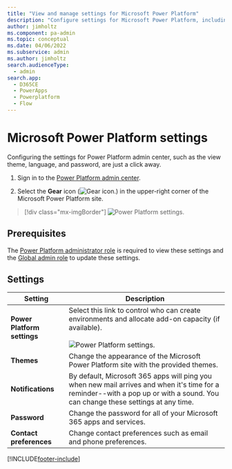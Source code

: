 ```yaml
---
title: "View and manage settings for Microsoft Power Platform"
description: "Configure settings for Microsoft Power Platform, including governance, themes, notifications, password, and contact preferences."
author: jimholtz
ms.component: pa-admin
ms.topic: conceptual
ms.date: 04/06/2022
ms.subservice: admin
ms.author: jimholtz
search.audienceType: 
  - admin
search.app:
  - D365CE
  - PowerApps
  - Powerplatform
  - Flow
---
```

# Microsoft Power Platform settings

Configuring the settings for Power Platform admin center, such as the view theme, language, and password, are just a click away.

1. Sign in to the [Power Platform admin center](https://admin.powerplatform.microsoft.com).

2. Select the **Gear** icon (![Gear icon.](media/selection-rule-gear-button.png)) in the upper-right corner of the Microsoft Power Platform site.

> [!div class="mx-imgBorder"] 
> ![Power Platform settings.](media/power-platform-settings.png "Microsoft Power Platform settings")

## Prerequisites
The [Power Platform administrator role](use-service-admin-role-manage-tenant.md#power-platform-administrator) is required to view these settings and the [Global admin role](/microsoft-365/admin/add-users/about-admin-roles?view=o365-worldwide) to update these settings.

## Settings

|Setting |Description |
|---------|---------|
|**Power Platform settings**    | Select this link to control who can create environments and allocate add-on capacity (if available). <br /> <br /> ![Power Platform settings.](media/power-platform-settings-governance.png "Power Platform settings")    |
|**Themes**     | Change the appearance of the Microsoft Power Platform site with the provided themes.        |
|**Notifications** | By default, Microsoft 365 apps will ping you when new mail arrives and when it's time for a reminder--with a pop up or with a sound. You can change these settings at any time. |
|**Password**     | Change the password for all of your Microsoft 365 apps and services.        |
|**Contact preferences**    | Change contact preferences such as email and phone preferences.         |






[!INCLUDE[footer-include](../includes/footer-banner.md)]
